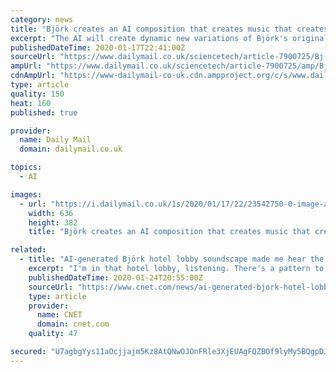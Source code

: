 ```yaml
---
category: news
title: "Björk creates an AI composition that creates music that creates music to the weather"
excerpt: "The AI will create dynamic new variations of Björk's original arrangements based on the changing weather patterns and position of the sun . Called ‘Kórsafn,’ which means ‘choir archive’ in Icelandic, the composition will be played continuously ..."
publishedDateTime: 2020-01-17T22:41:00Z
sourceUrl: "https://www.dailymail.co.uk/sciencetech/article-7900725/Bj-rk-creates-AI-composition-creates-music-creates-music-weather.html"
ampUrl: "https://www.dailymail.co.uk/sciencetech/article-7900725/amp/Bj-rk-creates-AI-composition-creates-music-creates-music-weather.html"
cdnAmpUrl: "https://www-dailymail-co-uk.cdn.ampproject.org/c/s/www.dailymail.co.uk/sciencetech/article-7900725/amp/Bj-rk-creates-AI-composition-creates-music-creates-music-weather.html"
type: article
quality: 150
heat: 160
published: true

provider:
  name: Daily Mail
  domain: dailymail.co.uk

topics:
  - AI

images:
  - url: "https://i.dailymail.co.uk/1s/2020/01/17/22/23542750-0-image-a-28_1579300849679.jpg"
    width: 636
    height: 382
    title: "Björk creates an AI composition that creates music that creates music to the weather"

related:
  - title: "AI-generated Björk hotel lobby soundscape made me hear the weather"
    excerpt: "I'm in that hotel lobby, listening. There's a pattern to the music. It's connected to a camera on the roof, gazing at moving clouds and birds. The composition is AI-driven. The best part is, it's invisible and it works. I stay and listen for an hour. Björk created a new AI-generated experimental ambient musical piece in collaboration with ..."
    publishedDateTime: 2020-01-24T20:55:00Z
    sourceUrl: "https://www.cnet.com/news/ai-generated-bjork-hotel-lobby-soundscape-made-me-hear-the-weather/"
    type: article
    provider:
      name: CNET
      domain: cnet.com
    quality: 47

secured: "U7agbgYys11aOcjjajm5Kz8AtQNwOJOnFRle3XjEUAgFQZBOf9lyMy5BQgpDJRodW6YFpctyxyeI1kue50ke/HL18ZLxvBVVw7CWYTZDD/2OI/XW7Q6rz/SnzcDOv1R8uoSnuHqIa4Fp1z3c/PZcossxmKs4jFwgxUQqWTAoCEo2yWJS2/kkyYNE5NdE9tamUd8LT8n+OMJPxrvm+CZJxO+IuUUpJUskuXNKEKfTcQ8T5w/e6ctrFc+2zfHroGLzRI2br5uCrwGU7LKvvIl+qQG1qg0pTj+KYLXvZh8rkG1NQdVAcaPNcKdGdEFkIzVn;p9b/xblpy6z/gkxRPVNvQg=="
---
```


